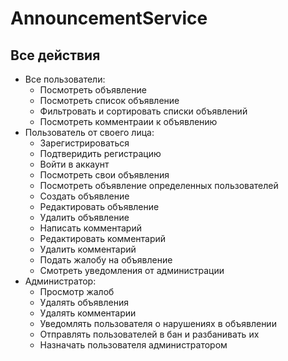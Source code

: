 # AnnouncementService

## Все действия
- Все пользователи:
    * Посмотреть объявление
    * Посмотреть список объявление
    * Фильтровать и сортировать списки объявлений
    * Посмотреть комментраии к объявлению
- Пользователь от своего лица:
    * Зарегистрироваться
    * Подтверидить регистрацию
    * Войти в аккаунт
    * Посмотреть свои объявления
    * Посмотреть объявление определенных пользователей
    * Создать объявление
    * Редактировать объявление
    * Удалить объявление
    * Написать комментарий
    - Редактировать комментарий
    - Удалить комментарий
    - Подать жалобу на объявление
    - Смотреть уведомления от администрации
- Администратор:
    - Просмотр жалоб
    - Удалять объявления
    - Удалять комментарии
    - Уведомлять пользователя о нарушениях в объявлении
    - Отправлять пользователей в бан и разбанивать их
    - Назначать пользователя администратором

